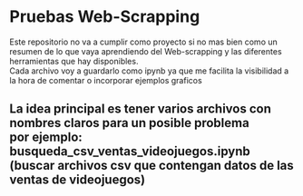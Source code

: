 # Pruebas Web-Scrapping
Este repositorio no va a cumplir como proyecto si no mas bien como un resumen de lo que vaya aprendiendo del Web-scrapping y las diferentes herramientas que hay disponibles.  
Cada archivo voy a guardarlo como ipynb ya que me facilita la visibilidad a la hora de comentar o incorporar ejemplos graficos
  
La idea principal es tener varios archivos con nombres claros para un posible problema  
por ejemplo:  
busqueda_csv_ventas_videojuegos.ipynb (buscar archivos csv que contengan datos de las ventas de videojuegos)
---
